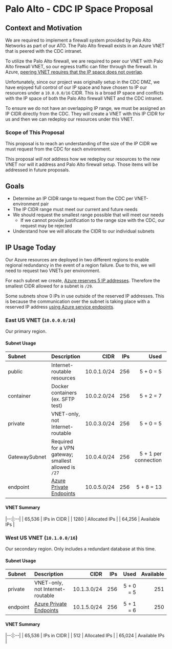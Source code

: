 # Palo Alto - CDC IP Space Proposal

## Context and Motivation

We are required to implement a firewall system provided by Palo Alto Networks as part of our ATO. The Palo Alto firewall exists in an Azure VNET that is peered with the CDC intranet.

To utilize the Palo Alto firewall, we are required to peer our VNET with Palo Alto firewall VNET, so our egress traffic can filter through the firewall. In Azure, [peering VNET requires that the IP space does not overlap](https://docs.microsoft.com/en-us/azure/virtual-network/virtual-networks-faq#can-i-peer-two-vnets-with-matching-or-overlapping-address-ranges).

Unfortunately, since our project was originally setup in the CDC DMZ, we have enjoyed full control of our IP space and have chosen to IP our resources under a `10.0.0.0/16` CIDR. This is a broad IP space and conflicts with the IP space of both the Palo Alto firewall VNET and the CDC intranet.

To ensure we do not have an overlapping IP range, we must be assigned an IP CIDR directly from the CDC. They will create a VNET with this IP CIDR for us and then we can redeploy our resources under this VNET.

### Scope of This Proposal

This proposal is to reach an understanding of the size of the IP CIDR we must request from the CDC for each environment.

This proposal *will not* address how we redeploy our resources to the new VNET nor will it address and Palo Alto firewall setup. Those items will be addressed in future proposals.

## Goals

* Determine an IP CIDR range to request from the CDC per VNET-environment pair
* The IP CIDR range must meet our current and future needs
* We should request the smallest range possible that will meet our needs
    * If we cannot provide justification to the range size with the CDC, our request may be rejected
* Understand how we will allocate the CIDR to our individual subnets

## IP Usage Today

Our Azure resources are deployed in two different regions to enable regional redundancy in the event of a region failure. Due to this, we will need to request two VNETs per environment.

For each subnet we create, [Azure reserves 5 IP addresses](https://docs.microsoft.com/en-us/azure/virtual-network/virtual-networks-faq#are-there-any-restrictions-on-using-ip-addresses-within-these-subnets). Therefore the smallest CIDR allowed for a subnet is `/29`.

Some subnets show 0 IPs in use outside of the reserved IP addresses. This is because the communication over the subnet is taking place with a reserved IP address [using Azure service endpoints](https://docs.microsoft.com/en-us/azure/virtual-network/virtual-network-service-endpoints-overview).

### East US VNET (`10.0.0.0/16`)

Our primary region.

#### Subnet Usage

| Subnet | Description | CIDR | IPs | Used | Available |
|:--|:--|--:|--:|--:|--:|
| public | Internet-routable resources | 10.0.1.0/24 | 256 | 5 + 0 = 5 | 251 |
| container | Docker containers (ex. SFTP test) | 10.0.2.0/24 | 256 | 5 + 2 = 7 | 249 |
| private | VNET-only, not Internet-routable | 10.0.3.0/24 | 256 | 5 + 0 = 5 | 251 |
| GatewaySubnet | Required for a VPN gateway; smallest allowed is `/27` | 10.0.4.0/24 | 256 | 5 + 1 per connection | - |
| endpoint | [Azure Private Endpoints](https://docs.microsoft.com/en-us/azure/private-link/private-endpoint-overview) | 10.0.5.0/24 | 256 | 5 + 8 = 13 | 243 |

#### VNET Summary

|--:|:--|
| 65,536 | IPs in CIDR |
| 1280 | Allocated IPs |
| 64,256 | Available IPs |

### West US VNET (`10.1.0.0/16`)

Our secondary region. Only includes a redundant database at this time.

#### Subnet Usage

| Subnet | Description | CIDR | IPs | Used | Available |
|:--|:--|--:|--:|--:|--:|
| private | VNET-only, not Internet-routable | 10.1.3.0/24 | 256 | 5 + 0 = 5 | 251 |
| endpoint | [Azure Private Endpoints](https://docs.microsoft.com/en-us/azure/private-link/private-endpoint-overview) | 10.1.5.0/24 | 256 | 5 + 1 = 6 | 250 |

#### VNET Summary

|--:|:--|
| 65,536 | IPs in CIDR |
| 512 | Allocated IPs |
| 65,024 | Available IPs |